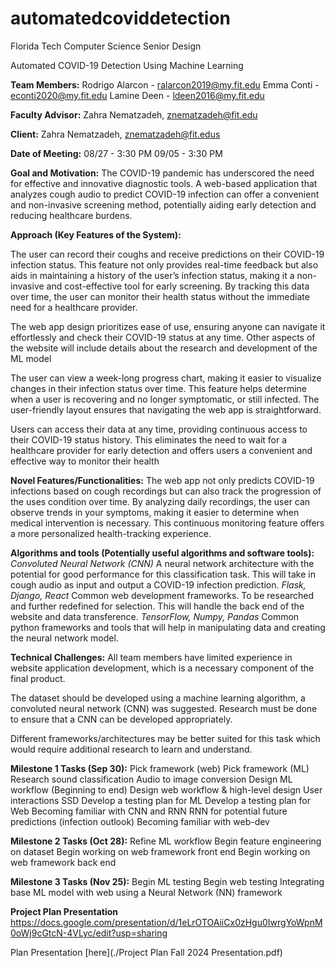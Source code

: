 # automatedcoviddetection
Florida Tech Computer Science Senior Design 

Automated COVID-19 Detection Using Machine Learning






**Team Members:**
Rodrigo Alarcon - ralarcon2019@my.fit.edu
Emma Conti - econti2020@my.fit.edu
Lamine Deen - ldeen2016@my.fit.edu

**Faculty Advisor:**
Zahra Nematzadeh, znematzadeh@fit.edu

**Client:**
Zahra Nematzadeh, znematzadeh@fit.edus

**Date of Meeting:**
08/27 - 3:30 PM
09/05 - 3:30 PM

**Goal and Motivation:**
The COVID-19 pandemic has underscored the need for effective and innovative diagnostic tools. A web-based application that analyzes cough audio to predict COVID-19 infection can offer a convenient and non-invasive screening method, potentially aiding early detection and reducing healthcare burdens.

**Approach (Key Features of the System):**

The user can record their coughs and receive predictions on their COVID-19 infection status. This feature not only provides real-time feedback but also aids in maintaining a history of the user’s infection status, making it a non-invasive and cost-effective tool for early screening. By tracking this data over time, the user can monitor their health status without the immediate need for a healthcare provider.

The web app design prioritizes ease of use, ensuring anyone can navigate it effortlessly and check their COVID-19 status at any time. Other aspects of the website will include details about the research and development of the ML model

The user can view a week-long progress chart, making it easier to visualize changes in their infection status over time. This feature helps determine when a user is recovering and no longer symptomatic, or still infected. The user-friendly layout ensures that navigating the web app is straightforward.

Users can access their data at any time, providing continuous access to their COVID-19 status history. This eliminates the need to wait for a healthcare provider for early detection and offers users a convenient and effective way to monitor their health

**Novel Features/Functionalities:**
The web app not only predicts COVID-19 infections based on cough recordings but can also track the progression of the uses condition over time. By analyzing daily recordings, the user can observe trends in your symptoms, making it easier to determine when medical intervention is necessary. This continuous monitoring feature offers a more personalized health-tracking experience.

**Algorithms and tools (Potentially useful algorithms and software tools):**
	*Convoluted Neural Network (CNN)*
A neural network architecture with the potential for good performance for this classification task. This will take in cough audio as input and output a COVID-19 infection prediction.
	*Flask, Django, React*
Common web development frameworks. To be researched and further redefined for selection. This will handle the back end of the website and data transference.
	*TensorFlow, Numpy, Pandas*
Common python frameworks and tools that will help in manipulating data and creating the neural network model.
	
**Technical Challenges:**
All team members have limited experience in website application development, which is a necessary component of the final product.

The dataset should be developed using a machine learning algorithm, a convoluted neural network (CNN) was suggested. Research must be done to ensure that a CNN can be developed appropriately.

Different frameworks/architectures may be better suited for this task which would require additional research to learn and understand.






**Milestone 1 Tasks (Sep 30):**
Pick framework (web)
Pick framework (ML)
Research sound classification 
Audio to image conversion
Design ML workflow (Beginning to end)
Design web workflow & high-level design
User interactions SSD
Develop a testing plan for ML
Develop a testing plan for Web
Becoming familiar with CNN and RNN
RNN for potential future predictions (infection outlook)
Becoming familiar with web-dev
	
**Milestone 2 Tasks (Oct 28):**
Refine ML workflow
Begin feature engineering on dataset
Begin working on web framework front end
Begin working on web framework back end

**Milestone 3 Tasks (Nov 25):**
Begin ML testing
Begin web testing
Integrating base ML model with web using a Neural Network (NN) framework

**Project Plan Presentation**
https://docs.google.com/presentation/d/1eLrOTOAiiCx0zHgu0IwrgYoWpnM0oWj9cGtcN-4VLyc/edit?usp=sharing 

Plan Presentation [here](./Project Plan Fall 2024 Presentation.pdf)














